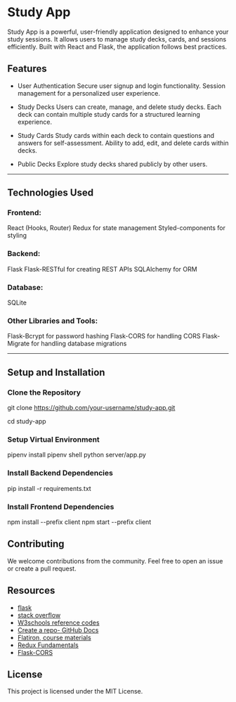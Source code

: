 # Study App
Study App is a powerful, user-friendly application designed to enhance your study sessions. It allows users to manage study decks, cards, and sessions efficiently. Built with React and Flask, the application follows best practices. 

## Features 

- User Authentication
  Secure user signup and login functionality.
  Session management for a personalized user experience.

- Study Decks
  Users can create, manage, and delete study decks.
  Each deck can contain multiple study cards for a structured learning experience.
  
- Study Cards
  Study cards within each deck to contain questions and answers for self-assessment.
  Ability to add, edit, and delete cards within decks.

- Public Decks
  Explore study decks shared publicly by other users.


---


## Technologies Used

### Frontend:
React (Hooks, Router)
Redux for state management
Styled-components for styling
### Backend:
Flask
Flask-RESTful for creating REST APIs
SQLAlchemy for ORM
### Database:
SQLite
### Other Libraries and Tools:
Flask-Bcrypt for password hashing
Flask-CORS for handling CORS
Flask-Migrate for handling database migrations


---


## Setup and Installation

### Clone the Repository
git clone https://github.com/your-username/study-app.git

cd study-app

### Setup Virtual Environment 
pipenv install
pipenv shell
python server/app.py

### Install Backend Dependencies
pip install -r requirements.txt

### Install Frontend Dependencies
npm install --prefix client
npm start --prefix client

## Contributing
We welcome contributions from the community. Feel free to open an issue or create a pull request.

## Resources
- [flask](https://flask-sqlalchemy.palletsprojects.com/)
- [stack overflow](https://stackoverflow.com/)
- [W3schools reference codes](https://wwww.w3schools.com/) 
- [Create a repo- GitHub Docs](https://docs.github.com/en/get-started/quickstart/create-a-repo)
- [Flatiron, course materials](https://flatironschool.com/)
- [Redux Fundamentals](https://redux.js.org/tutorials/fundamentals)
- [Flask-CORS](https://flask-cors.readthedocs.io/en/latest/)

## License
This project is licensed under the MIT License.